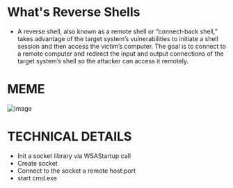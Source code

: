 # What's Reverse Shells
* A reverse shell, also known as a remote shell or “connect-back shell,” takes advantage of the target system’s vulnerabilities to initiate a shell session and then access the victim’s computer. The goal is to connect to a remote computer and redirect the input and output connections of the target system’s shell so the attacker can access it remotely.
# MEME
![image](https://user-images.githubusercontent.com/107004485/210168798-561d4a93-fcd5-41d5-87af-2d7b2baa2a4b.png)

# TECHNICAL DETAILS
* Init a socket library via WSAStartup call
* Create socket
* Connect to the socket a remote host:port
* start cmd.exe
